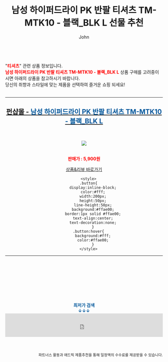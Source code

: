 ﻿---
layout: post
title:  "남성 하이퍼드라이 PK 반팔 티셔츠 TM-MTK10 - 블랙_BLK L 선물 추천"
author: John
categories: [ 티셔츠 ]
tags: [ 티셔츠, 티셔츠 제작, 티셔츠 디자인, 티셔츠 도안, 티셔츠 목업, 티셔츠 넣어입기, 티셔츠 앞에만 넣기, 티셔츠 개는법, 티셔츠 프린팅, 티셔츠 사이즈 ]
image: https://cdn.funshop.co.kr/products/0000194920/vs_image800.jpg 
description: "남성 하이퍼드라이 PK 반팔 티셔츠 TM-MTK10 - 블랙_BLK L 선물 추천 관련 상품으로 가장 고객 선호도가 높은 제품입니다."
toc: true
toc_sticky: true
---

<br>
"<b><font color='#ff0000'>티셔츠</font></b>" 관련 상품 정보입니다.
<br>
<b><font color='#ff0000'>남성 하이퍼드라이 PK 반팔 티셔츠 TM-MTK10 - 블랙_BLK L</font></b> 상품 구매를 고려중이시면 아래의 상품을 참고하시기 바랍니다.
<br>
당신의 취향과 스타일에 맞는 제품을 선택하여 즐거운 쇼핑 되세요!
<br><br>
<hr>
<p>
    
<center><h2><a href="https://nico.kr/jB0Peu" target="_blank"><b>펀샵몰 - <font color='#01579B'>남성 하이퍼드라이 PK 반팔 티셔츠 TM-MTK10 - 블랙_BLK L</font></b></a></h2><br>

<a href="https://nico.kr/jB0Peu" target="_blank"><img src="https://cdn.funshop.co.kr/products/0000194920/vs_image800.jpg"></a><br><br>

<b><font color='#ff0000'>판매가 : 5,900원 </font></b><br>

<a href="https://nico.kr/jB0Peu" target="_blank" class="button">상품&리뷰 바로가기</a><p>

        <style>
        .button{
            display:inline-block;
            color:#fff;
            width:200px;
            height:50px;
            line-height:50px;
            background:#ffae00;
            border:1px solid #ffae00;
            text-align:center;
            text-decoration:none;
            }
        .button:hover{
            background:#fff;
            color:#ffae00;
            }
        </style>

<hr>

<br><br><br><br><br><br><br>
<center><b><font color='#01579B' size='medium'>최저가 검색<br>
↓↓↓</font></b></center>
<center><iframe src="https://coupa.ng/b1Tbjx" width="100%" height="75" frameborder="0" scrolling="no" referrerpolicy="unsafe-url"></iframe></center>
<br><br>
<p>
<small>
    <div align="right">파트너스 활동과 애드픽 제품추천을 통해 일정액의 수수료를 제공받을 수 있습니다.</div>
</small>
</p>
